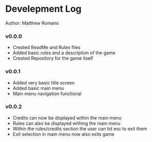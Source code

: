 # Develepment Log

 Author: Matthew Romano

### v0.0.0
- Created ReadMe and Rules files
- Added basic rules and a description of the game
- Created Repository for the game itself

### v0.0.1
- Added very basic title screen
- Added basic main menu
- Main menu navigation functional

### v0.0.2
- Credits can now be displayed within the main menu
- Rules can also be displayed withing the main menu
- Within the rules/credits section the user can hit esc to exit them
- Exit selection in main menu now also exits game
